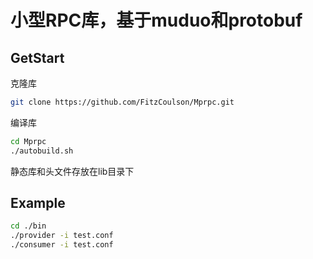 # 小型RPC库，基于muduo和protobuf
## GetStart
克隆库
```sh
git clone https://github.com/FitzCoulson/Mprpc.git
```

编译库
```sh
cd Mprpc
./autobuild.sh
```

静态库和头文件存放在lib目录下

## Example
```sh
cd ./bin
./provider -i test.conf
./consumer -i test.conf
```